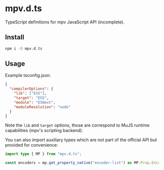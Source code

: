 # mpv.d.ts

TypeScript definitions for mpv JavaScript API (incomplete).

## Install

```bash
npm i -D mpv.d.ts
```

## Usage

Example tsconfig.json:

```json
{
  "compilerOptions": {
    "lib": ["ES5"],
    "target": "ES5",
    "module": "ESNext",
    "moduleResolution": "node"
  }
}
```

Note the `lib` and `target` options, those are correspond to MuJS runtime capabilities (mpv's scripting backend).

You can also import auxiliary types which are not part of the official API but provided for convenience:

```typescript
import type { MP } from "mpv.d.ts";

const encoders = mp.get_property_native("encoder-list") as MP.Prop.Encoder[];
```
